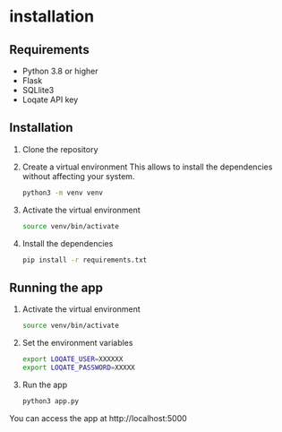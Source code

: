 # installation

## Requirements

- Python 3.8 or higher
- Flask
- SQLlite3
- Loqate API key

## Installation

1. Clone the repository
2. Create a virtual environment
    This allows to install the dependencies without affecting your system.

    ```bash
    python3 -m venv venv
    ```

3. Activate the virtual environment

    ```bash
    source venv/bin/activate
    ```

4. Install the dependencies

    ```bash
    pip install -r requirements.txt
    ```

## Running the app

1. Activate the virtual environment

    ```bash
    source venv/bin/activate
    ```

2. Set the environment variables

    ```bash
    export LOQATE_USER=XXXXXX
    export LOQATE_PASSWORD=XXXXX
    ```

3. Run the app

    ```bash
    python3 app.py
    ```

You can access the app at http://localhost:5000